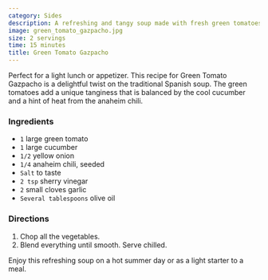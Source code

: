 ```yaml
---
category: Sides
description: A refreshing and tangy soup made with fresh green tomatoes and cucumber.
image: green_tomato_gazpacho.jpg
size: 2 servings
time: 15 minutes
title: Green Tomato Gazpacho
---
```


Perfect for a light lunch or appetizer. This recipe for Green Tomato Gazpacho is a delightful twist on the traditional Spanish soup. The green tomatoes add a unique tanginess that is balanced by the cool cucumber and a hint of heat from the anaheim chili. 

### Ingredients

* `1` large green tomato
* `1` large cucumber
* `1/2` yellow onion
* `1/4` anaheim chili, seeded
* `Salt` to taste
* `2 tsp` sherry vinegar
* `2` small cloves garlic
* `Several tablespoons` olive oil

### Directions

1. Chop all the vegetables.
2. Blend everything until smooth. Serve chilled.

Enjoy this refreshing soup on a hot summer day or as a light starter to a meal.